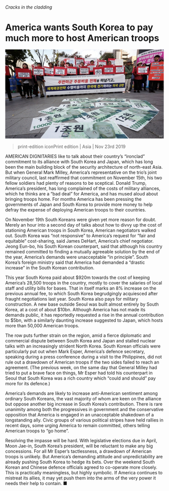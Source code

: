 ###### Cracks in the cladding

# America wants South Korea to pay much more to host American troops 

![image](images/20191123_asp503.jpg) 

> print-edition iconPrint edition | Asia | Nov 23rd 2019 

AMERICAN DIGNITARIES like to talk about their country’s “ironclad” commitment to its alliance with South Korea and Japan, which has long been the main building block of the security architecture of north-east Asia. But when General Mark Milley, America’s representative on the trio’s joint military council, last reaffirmed that commitment on November 15th, his two fellow soldiers had plenty of reasons to be sceptical. Donald Trump, America’s president, has long complained of the costs of military alliances, which he thinks are a “bad deal” for America, and has mused aloud about bringing troops home. For months America has been pressing the governments of Japan and South Korea to provide more money to help defray the expense of deploying American troops to their countries. 

On November 19th South Koreans were given yet more reason for doubt. Merely an hour into a second day of talks about how to divvy up the cost of stationing American troops in South Korea, American negotiators walked out. South Korea was “not responsive” to America’s request for “fair and equitable” cost-sharing, said James DeHart, America’s chief negotiator. Jeong Eun-bo, his South Korean counterpart, said that although his country remained committed to finding a mutually agreeable solution by the end of the year, America’s demands were unacceptable “in principle”. South Korea’s foreign ministry said that America had demanded a “drastic increase” in the South Korean contribution. 

This year South Korea paid about $920m towards the cost of keeping America’s 28,500 troops in the country, mostly to cover the salaries of local staff and utility bills for bases. That in itself marks an 8% increase on the previous annual fee, to which South Korea begrudgingly acquiesced after fraught negotiations last year. South Korea also pays for military construction. A new base outside Seoul was built almost entirely by South Korea, at a cost of about $10bn. Although America has not made its demands public, it has reportedly requested a rise in the annual contribution to $5bn, with a similarly daunting increase suggested to Japan, which hosts more than 50,000 American troops. 

The row puts further strain on the region, amid a fierce diplomatic and commercial dispute between South Korea and Japan and stalled nuclear talks with an increasingly strident North Korea. South Korean officials were particularly put out when Mark Esper, America’s defence secretary, speaking during a press conference during a visit to the Philippines, did not rule out a drawdown of American troops if the two sides failed to reach an agreement. (The previous week, on the same day that General Milley had tried to put a brave face on things, Mr Esper had told his counterpart in Seoul that South Korea was a rich country which “could and should” pay more for its defence.) 

America’s demands are likely to increase anti-American sentiment among ordinary South Koreans, the vast majority of whom are keen on the alliance but oppose another big increase in South Korea’s contribution. There is rare unanimity among both the progressives in government and the conservative opposition that America is engaged in an unacceptable shakedown of a longstanding ally. Civic groups of various political stripes have held rallies in recent days, some urging America to remain committed, others telling American troops to “go home”. 

Resolving the impasse will be hard. With legislative elections due in April, Moon Jae-in, South Korea’s president, will be reluctant to make any big concessions. For all Mr Esper’s tactlessness, a drawdown of American troops is unlikely. But America’s demanding attitude and unpredictability are already pushing South Korea to hedge its bets. Over the weekend South Korean and Chinese defence officials agreed to co-operate more closely. This is practically meaningless, but highly symbolic. If America continues to mistreat its allies, it may yet push them into the arms of the very power it needs their help to contain. ■ 

